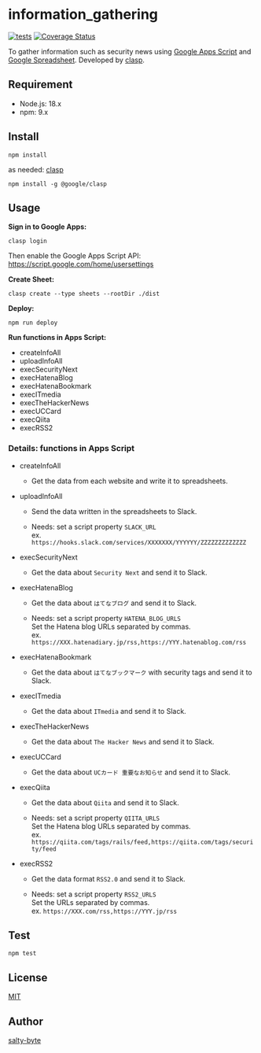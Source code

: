 # information_gathering

[![tests](https://github.com/salty-byte/information_gathering/workflows/tests/badge.svg)](https://github.com/salty-byte/information_gathering/actions?workflow=tests)
[![Coverage Status](https://coveralls.io/repos/github/salty-byte/information_gathering/badge.svg?branch=main)](https://coveralls.io/github/salty-byte/information_gathering?branch=main)

To gather information such as security news using [Google Apps Script](https://developers.google.com/apps-script/) and [Google Spreadsheet](https://developers.google.com/apps-script/reference/spreadsheet).
Developed by [clasp](https://github.com/google/clasp).

## Requirement

- Node.js: 18.x
- npm: 9.x

## Install

```shell
npm install
```

as needed: [clasp](https://github.com/google/clasp)

```
npm install -g @google/clasp
```

## Usage

**Sign in to Google Apps:**

```shell
clasp login
```

Then enable the Google Apps Script API: https://script.google.com/home/usersettings

**Create Sheet:**

```shell
clasp create --type sheets --rootDir ./dist
```

**Deploy:**

```shell
npm run deploy
```

**Run functions in Apps Script:**

- createInfoAll
- uploadInfoAll
- execSecurityNext
- execHatenaBlog
- execHatenaBookmark
- execITmedia
- execTheHackerNews
- execUCCard
- execQiita
- execRSS2

### Details: functions in Apps Script

- createInfoAll

  - Get the data from each website and write it to spreadsheets.

- uploadInfoAll

  - Send the data written in the spreadsheets to Slack.

  - Needs: set a script property `SLACK_URL`  
    ex. `https://hooks.slack.com/services/XXXXXXX/YYYYYY/ZZZZZZZZZZZZZ`

- execSecurityNext

  - Get the data about `Security Next` and send it to Slack.

- execHatenaBlog

  - Get the data about `はてなブログ` and send it to Slack.

  - Needs: set a script property `HATENA_BLOG_URLS`  
    Set the Hatena blog URLs separated by commas.  
    ex. `https://XXX.hatenadiary.jp/rss,https://YYY.hatenablog.com/rss`

- execHatenaBookmark

  - Get the data about `はてなブックマーク` with security tags and send it to Slack.

- execITmedia

  - Get the data about `ITmedia` and send it to Slack.

- execTheHackerNews

  - Get the data about `The Hacker News` and send it to Slack.

- execUCCard

  - Get the data about `UCカード 重要なお知らせ` and send it to Slack.

- execQiita

  - Get the data about `Qiita` and send it to Slack.

  - Needs: set a script property `QIITA_URLS`  
    Set the Hatena blog URLs separated by commas.  
    ex. `https://qiita.com/tags/rails/feed,https://qiita.com/tags/security/feed`

- execRSS2

  - Get the data format `RSS2.0` and send it to Slack.

  - Needs: set a script property `RSS2_URLS`  
    Set the URLs separated by commas.  
    ex. `https://XXX.com/rss,https://YYY.jp/rss`

## Test

```shell
npm test
```

## License

[MIT](https://github.com/salty-byte/information_gathering/blob/development/LICENSE)

## Author

[salty-byte](https://github.com/salty-byte)
